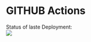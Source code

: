# GITHUB Actions

Status of laste Deployment:<br>
<img src="https://github.com/dkoval-py/GitHub-Actions/workflows/My-Action-Basic/badge.svg?branch=master"> <br>
